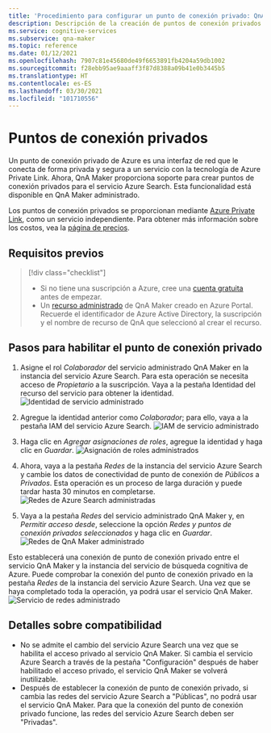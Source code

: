 ```yaml
---
title: 'Procedimiento para configurar un punto de conexión privado: QnA Maker'
description: Descripción de la creación de puntos de conexión privados disponible en QnA Maker administrado.
ms.service: cognitive-services
ms.subservice: qna-maker
ms.topic: reference
ms.date: 01/12/2021
ms.openlocfilehash: 7907c81e45680de49f6653891fb4204a59db1002
ms.sourcegitcommit: f28ebb95ae9aaaff3f87d8388a09b41e0b3445b5
ms.translationtype: HT
ms.contentlocale: es-ES
ms.lasthandoff: 03/30/2021
ms.locfileid: "101710556"
---
```

# <a name="private-endpoints"></a>Puntos de conexión privados

Un punto de conexión privado de Azure es una interfaz de red que le conecta de forma privada y segura a un servicio con la tecnología de Azure Private Link. Ahora, QnA Maker proporciona soporte para crear puntos de conexión privados para el servicio Azure Search. Esta funcionalidad está disponible en QnA Maker administrado. 

Los puntos de conexión privados se proporcionan mediante [Azure Private Link](../../private-link/private-link-overview.md), como un servicio independiente. Para obtener más información sobre los costos, vea la [página de precios](https://azure.microsoft.com/pricing/details/private-link/). 

## <a name="prerequisites"></a>Requisitos previos
> [!div class="checklist"]
> * Si no tiene una suscripción a Azure, cree una [cuenta gratuita](https://azure.microsoft.com/free/cognitive-services/) antes de empezar.
> * Un [recurso administrado](https://ms.portal.azure.com/#create/Microsoft.CognitiveServicesQnAMaker) de QnA Maker creado en Azure Portal. Recuerde el identificador de Azure Active Directory, la suscripción y el nombre de recurso de QnA que seleccionó al crear el recurso.

## <a name="steps-to-enable-private-endpoint"></a>Pasos para habilitar el punto de conexión privado
1. Asigne el rol *Colaborador* del servicio administrado QnA Maker en la instancia del servicio Azure Search. Para esta operación se necesita acceso de *Propietario* a la suscripción. Vaya a la pestaña Identidad del recurso del servicio para obtener la identidad.
![Identidad de servicio administrado](../QnAMaker/media/qnamaker-reference-private-endpoints/private-endpoint-identity.png)

2. Agregue la identidad anterior como *Colaborador*; para ello, vaya a la pestaña IAM del servicio Azure Search. ![IAM de servicio administrado](../QnAMaker/media/qnamaker-reference-private-endpoints/private-endpoint-access-control.png)

3. Haga clic en *Agregar asignaciones de roles*, agregue la identidad y haga clic en *Guardar*.
![Asignación de roles administrados](../QnAMaker/media/qnamaker-reference-private-endpoints/private-endpoint-role-assignment.png)

4. Ahora, vaya a la pestaña *Redes* de la instancia del servicio Azure Search y cambie los datos de conectividad de punto de conexión de *Públicos* a *Privados*. Esta operación es un proceso de larga duración y puede tardar hasta 30 minutos en completarse. 
![Redes de Azure Search administradas](../QnAMaker/media/qnamaker-reference-private-endpoints/private-endpoint-networking.png)

5. Vaya a la pestaña *Redes* del servicio administrado QnA Maker y, en *Permitir acceso desde*, seleccione la opción *Redes y puntos de conexión privados seleccionados* y haga clic en *Guardar*. 
![Redes de QnA Maker administrado](../QnAMaker/media/qnamaker-reference-private-endpoints/private-endpoint-networking-2.png)

Esto establecerá una conexión de punto de conexión privado entre el servicio QnA Maker y la instancia del servicio de búsqueda cognitiva de Azure. Puede comprobar la conexión del punto de conexión privado en la pestaña *Redes* de la instancia del servicio Azure Search. Una vez que se haya completado toda la operación, ya podrá usar el servicio QnA Maker. 
![Servicio de redes administrado](../QnAMaker/media/qnamaker-reference-private-endpoints/private-endpoint-networking-3.png)


## <a name="support-details"></a>Detalles sobre compatibilidad
 * No se admite el cambio del servicio Azure Search una vez que se habilita el acceso privado al servicio QnA Maker. Si cambia el servicio Azure Search a través de la pestaña "Configuración" después de haber habilitado el acceso privado, el servicio QnA Maker se volverá inutilizable.
 * Después de establecer la conexión de punto de conexión privado, si cambia las redes del servicio Azure Search a "Públicas", no podrá usar el servicio QnA Maker. Para que la conexión del punto de conexión privado funcione, las redes del servicio Azure Search deben ser "Privadas".